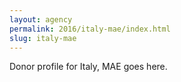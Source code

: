 ```yaml
---
layout: agency
permalink: 2016/italy-mae/index.html
slug: italy-mae
---
```


Donor profile for Italy, MAE goes here.
